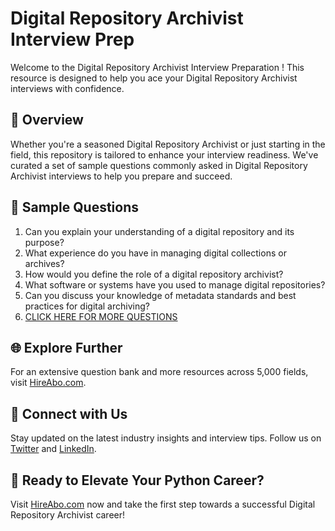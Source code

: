# Digital Repository Archivist Interview Prep

Welcome to the Digital Repository Archivist Interview Preparation ! This resource is designed to help you ace your Digital Repository Archivist interviews with confidence.

## 🚀 Overview

Whether you're a seasoned Digital Repository Archivist or just starting in the field, this repository is tailored to enhance your interview readiness. We've curated a set of sample questions commonly asked in Digital Repository Archivist interviews to help you prepare and succeed.

## 📝 Sample Questions

1. Can you explain your understanding of a digital repository and its purpose?
2. What experience do you have in managing digital collections or archives?
3. How would you define the role of a digital repository archivist?
4. What software or systems have you used to manage digital repositories?
5. Can you discuss your knowledge of metadata standards and best practices for digital archiving?
6. [CLICK HERE FOR MORE QUESTIONS](https://hireabo.com/job/18_2_32/Digital%20Repository%20Archivist)

## 🌐 Explore Further

For an extensive question bank and more resources across 5,000 fields, visit [HireAbo.com](https://www.hireabo.com).

## 📱 Connect with Us

Stay updated on the latest industry insights and interview tips. Follow us on [Twitter](https://twitter.com/hireabo) and [LinkedIn](https://www.linkedin.com/in/hire-abo-3609972a8/).

## 🚀 Ready to Elevate Your Python Career?

Visit [HireAbo.com](https://www.hireabo.com) now and take the first step towards a successful Digital Repository Archivist career!